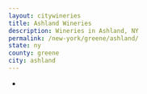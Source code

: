 ```yaml
---
layout: citywineries
title: Ashland Wineries
description: Wineries in Ashland, NY
permalink: /new-york/greene/ashland/
state: ny
county: greene
city: ashland
---
```

-
